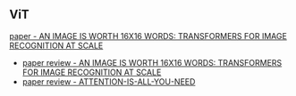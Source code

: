 ## ViT
[paper - AN IMAGE IS WORTH 16X16 WORDS:
TRANSFORMERS FOR IMAGE RECOGNITION AT SCALE](https://arxiv.org/pdf/2010.11929.pdf)  
- [paper review -  AN IMAGE IS WORTH 16X16 WORDS:
TRANSFORMERS FOR IMAGE RECOGNITION AT SCALE](https://hipgyung.tistory.com/entry/%EC%89%BD%EA%B2%8C-%EC%9D%B4%ED%95%B4%ED%95%98%EB%8A%94-ViTVision-Transformer-%EB%85%BC%EB%AC%B8-%EB%A6%AC%EB%B7%B0-An-Image-is-Worth-16x16-Words-Transformers-for-Image-Recognition-at-Scale)  
- [paper review - ATTENTION-IS-ALL-YOU-NEED](https://hipgyung.tistory.com/entry/ATTENTION-IS-ALL-YOU-NEED-%EB%85%BC%EB%AC%B8-%EB%A6%AC%EB%B7%B0)  
